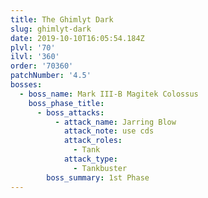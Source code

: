 ```yaml
---
title: The Ghimlyt Dark
slug: ghimlyt-dark
date: 2019-10-10T16:05:54.184Z
plvl: '70'
ilvl: '360'
order: '70360'
patchNumber: '4.5'
bosses:
  - boss_name: Mark III-B Magitek Colossus
    boss_phase_title:
      - boss_attacks:
          - attack_name: Jarring Blow
            attack_note: use cds
            attack_roles:
              - Tank
            attack_type:
              - Tankbuster
        boss_summary: 1st Phase
---
```


